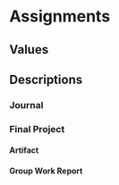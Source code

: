 # Assignments

## Values

## Descriptions

### Journal

### Final Project

#### Artifact

#### Group Work Report